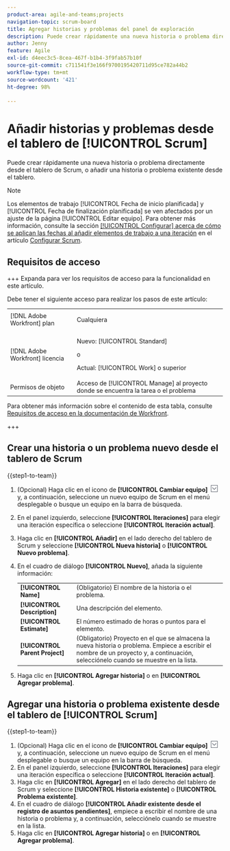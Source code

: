 ```yaml
---
product-area: agile-and-teams;projects
navigation-topic: scrum-board
title: Agregar historias y problemas del panel de exploración
description: Puede crear rápidamente una nueva historia o problema directamente desde el tablero de Scrum, o añadir una historia o problema existente desde el tablero.
author: Jenny
feature: Agile
exl-id: d4eec3c5-8cea-467f-b1b4-3f9fab57b10f
source-git-commit: c711541f3e166f9700195420711d95ce782a44b2
workflow-type: tm+mt
source-wordcount: '421'
ht-degree: 98%

---
```


# Añadir historias y problemas desde el tablero de [!UICONTROL Scrum]

Puede crear rápidamente una nueva historia o problema directamente desde el tablero de Scrum, o añadir una historia o problema existente desde el tablero.

>[!NOTE]
>
>Los elementos de trabajo [!UICONTROL Fecha de inicio planificada] y [!UICONTROL Fecha de finalización planificada] se ven afectados por un ajuste de la página [!UICONTROL Editar equipo]. Para obtener más información, consulte la sección [[!UICONTROL Configurar] acerca de cómo se aplican las fechas al añadir elementos de trabajo a una iteración](../../../agile/get-started-with-agile-in-workfront/configure-scrum.md#configur5) en el artículo [Configurar Scrum](../../../agile/get-started-with-agile-in-workfront/configure-scrum.md).

## Requisitos de acceso

+++ Expanda para ver los requisitos de acceso para la funcionalidad en este artículo.

Debe tener el siguiente acceso para realizar los pasos de este artículo:

<table style="table-layout:auto"> 
 <tbody> 
  <tr> 
   <td role="rowheader">[!DNL Adobe Workfront] plan</td> 
   <td> <p>Cualquiera</p> </td> 
  </tr> 
  <tr> 
   <td role="rowheader">[!DNL Adobe Workfront] licencia</td> 
   <td> <p>Nuevo: [!UICONTROL Standard]</p> 
   o
   <p>Actual: [!UICONTROL Work] o superior</p> </td> 
  </tr>
   <tr> 
   <td role="rowheader">Permisos de objeto</td> 
   <td>Acceso de [!UICONTROL Manage] al proyecto donde se encuentra la tarea o el problema </td> 
  </tr>
 </tbody> 
</table>

Para obtener más información sobre el contenido de esta tabla, consulte [Requisitos de acceso en la documentación de Workfront](/help/quicksilver/administration-and-setup/add-users/access-levels-and-object-permissions/access-level-requirements-in-documentation.md).

+++

## Crear una historia o un problema nuevo desde el tablero de Scrum

{{step1-to-team}}

1. (Opcional) Haga clic en el icono de **[!UICONTROL Cambiar equipo]** ![icono de Cambiar equipo](assets/switch-team-icon.png) y, a continuación, seleccione un nuevo equipo de Scrum en el menú desplegable o busque un equipo en la barra de búsqueda.
1. En el panel izquierdo, seleccione **[!UICONTROL Iteraciones]** para elegir una iteración específica o seleccione **[!UICONTROL Iteración actual]**.
1. Haga clic en **[!UICONTROL Añadir]** en el lado derecho del tablero de Scrum y seleccione **[!UICONTROL Nueva historia]** o **[!UICONTROL Nuevo problema]**.
1. En el cuadro de diálogo **[!UICONTROL Nuevo]**, añada la siguiente información:

   <table style="table-layout:auto">
    <tr>
        <td><strong>[!UICONTROL Name]</strong></td>
        <td>(Obligatorio) El nombre de la historia o el problema.</td>
    </tr>
    <tr>
        <td><strong>[!UICONTROL Description]</strong></td>
        <td>Una descripción del elemento.</td>
    </tr>
    <tr>
        <td><strong>[!UICONTROL Estimate]</strong></td>
        <td>El número estimado de horas o puntos para el elemento.</td>
    </tr>
    <tr>
        <td><strong>[!UICONTROL Parent Project]</strong></td>
        <td>(Obligatorio) Proyecto en el que se almacena la nueva historia o problema. Empiece a escribir el nombre de un proyecto y, a continuación, selecciónelo cuando se muestre en la lista.</td>
    </tr>
   </table>

1. Haga clic en **[!UICONTROL Agregar historia]** o en **[!UICONTROL Agregar problema]**.

## Agregar una historia o problema existente desde el tablero de [!UICONTROL Scrum]

{{step1-to-team}}

1. (Opcional) Haga clic en el icono de **[!UICONTROL Cambiar equipo]** ![icono de Cambiar equipo](assets/switch-team-icon.png) y, a continuación, seleccione un nuevo equipo de Scrum en el menú desplegable o busque un equipo en la barra de búsqueda.
1. En el panel izquierdo, seleccione **[!UICONTROL Iteraciones]** para elegir una iteración específica o seleccione **[!UICONTROL Iteración actual]**.
1. Haga clic en **[!UICONTROL Agregar]** en el lado derecho del tablero de Scrum y seleccione **[!UICONTROL Historia existente]** o **[!UICONTROL Problema existente]**.
1. En el cuadro de diálogo **[!UICONTROL Añadir existente desde el registro de asuntos pendientes]**, empiece a escribir el nombre de una historia o problema y, a continuación, selecciónelo cuando se muestre en la lista.
1. Haga clic en **[!UICONTROL Agregar historia]** o en **[!UICONTROL Agregar problema]**.
